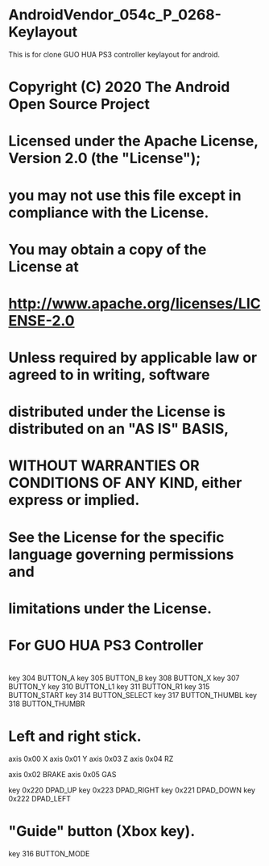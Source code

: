 # AndroidVendor_054c_P_0268-Keylayout
This is for clone GUO HUA PS3 controller keylayout for android.





# Copyright (C) 2020 The Android Open Source Project
#
# Licensed under the Apache License, Version 2.0 (the "License");
# you may not use this file except in compliance with the License.
# You may obtain a copy of the License at
#
#      http://www.apache.org/licenses/LICENSE-2.0
#
# Unless required by applicable law or agreed to in writing, software
# distributed under the License is distributed on an "AS IS" BASIS,
# WITHOUT WARRANTIES OR CONDITIONS OF ANY KIND, either express or implied.
# See the License for the specific language governing permissions and
# limitations under the License.

#
# For GUO HUA PS3 Controller 
#

key 304 BUTTON_A
key 305 BUTTON_B
key 308 BUTTON_X
key 307 BUTTON_Y
key 310 BUTTON_L1
key 311 BUTTON_R1
key 315 BUTTON_START
key 314 BUTTON_SELECT
key 317 BUTTON_THUMBL
key 318 BUTTON_THUMBR

# Left and right stick.
axis 0x00 X
axis 0x01 Y
axis 0x03 Z
axis 0x04 RZ

axis 0x02 BRAKE
axis 0x05 GAS

key 0x220   DPAD_UP
key 0x223   DPAD_RIGHT
key 0x221   DPAD_DOWN
key 0x222   DPAD_LEFT

# "Guide" button (Xbox key).
key 316   BUTTON_MODE
